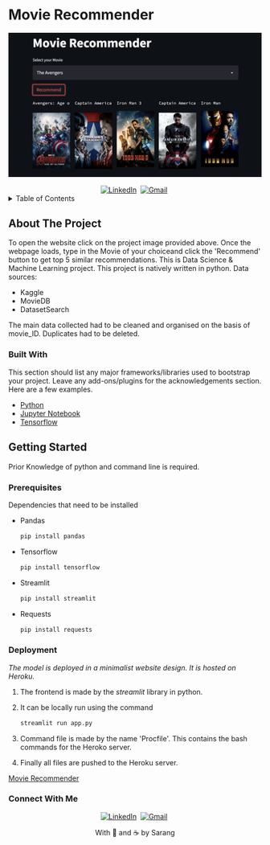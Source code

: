 # Movie Recommender

<div id="top"></div>

<!-- PROJECT SHIELDS -->
<!--
*** I'm using markdown "reference style" links for readability.
*** Reference links are enclosed in brackets [ ] instead of parentheses ( ).
*** See the bottom of this document for the declaration of the reference variables
*** for contributors-url, forks-url, etc. This is an optional, concise syntax you may use.
*** https://www.markdownguide.org/basic-syntax/#reference-style-links
-->

<a href="https://movie-recommender-sarang.herokuapp.com/"><img src="https://github.com/Git-Sarang/movie-recommender/blob/main/static/movie-rec-1.png" alt="Website-Link" /></a>

<div id="tags" align="center">
<a href="https://www.linkedin.com/in/sarang-rawat-a4aa30231"><img src="https://img.shields.io/badge/linkedin-%230077B5.svg?&style=for-the-badge&logo=linkedin&logoColor=white" alt="LinkedIn" /></a>&nbsp;
<a href="mailto:sarangrawat05@gmail.com?subject=Hi%20Sarang"><img src="https://img.shields.io/badge/gmail-%23D14836.svg?&style=for-the-badge&logo=gmail&logoColor=white" alt="Gmail"/></a>&nbsp;
</div>


<!-- TABLE OF CONTENTS -->
<details>
  <summary>Table of Contents</summary>
  <ol>
    <li>
      <a href="#about-the-project">About The Project</a>
      <ul>
        <li><a href="#built-with">Built With</a></li>
      </ul>
    </li>
    <li>
      <a href="#getting-started">Getting Started</a>
      <ul>
        <li><a href="#prerequisites">Prerequisites</a></li>
        <li><a href="#deployment">Deployment</a></li>
      </ul>
    </li>
  </ol>
</details>



<!-- ABOUT THE PROJECT -->

## About The Project

To open the website click on the project image provided above. Once the webpage loads, type in the Movie of your choiceand click the 'Recommend' button to get top 5 similar recommendations.
This is Data Science & Machine Learning project. This project is natively written in python. 
Data sources:
* Kaggle
* MovieDB
* DatasetSearch

The main data collected had to be cleaned and organised on the basis of movie_ID. Duplicates had to be deleted.




### Built With

This section should list any major frameworks/libraries used to bootstrap your project. Leave any add-ons/plugins for the acknowledgements section. Here are a few examples.

* [Python](https://www.python.org/)
* [Jupyter Notebook](https://jupyter.org/)
* [Tensorflow](https://www.tensorflow.org/)



<!-- GETTING STARTED -->
## Getting Started

Prior Knowledge of python and command line is required.

### Prerequisites
Dependencies that need to be installed
* Pandas
  ```sh
  pip install pandas
  ```
* Tensorflow
  ```sh
  pip install tensorflow
  ```
* Streamlit
  ```sh
  pip install streamlit
  ```
* Requests
  ```sh
  pip install requests
  ```

### Deployment

_The model is deployed in a minimalist website design. It is hosted on Heroku._

1. The frontend is made by the _streamlit_ library in python.
2. It can be locally run using the command
   ```sh
   streamlit run app.py
   ```
3. Command file is made by the name 'Procfile'. This contains the bash commands for the Heroko server.
  
4. Finally all files are pushed to the Heroku server.

<a href="https://movie-recommender-sarang.herokuapp.com/">Movie Recommender</a>


### Connect With Me
<div id="tags" align="center">
<a href="https://www.linkedin.com/in/sarang-rawat-a4aa30231"><img src="https://img.shields.io/badge/linkedin-%230077B5.svg?&style=for-the-badge&logo=linkedin&logoColor=white" alt="LinkedIn" /></a>&nbsp;
<a href="mailto:sarangrawat05@gmail.com?subject=Hi%20Sarang"><img src="https://img.shields.io/badge/gmail-%23D14836.svg?&style=for-the-badge&logo=gmail&logoColor=white" alt="Gmail"/></a>&nbsp;
</div>


<p align="center">
With 💖 and ☕ by Sarang</p>
